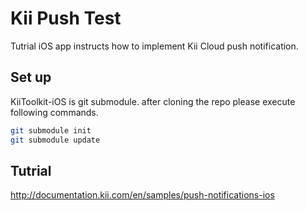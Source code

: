 # Kii Push Test
Tutrial iOS app instructs how to implement Kii Cloud push notification.

## Set up
KiiToolkit-iOS is git submodule.
after cloning the repo please execute following commands.

```sh
git submodule init
git submodule update
```

## Tutrial
http://documentation.kii.com/en/samples/push-notifications-ios

